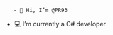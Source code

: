        - 👋 Hi, I’m @PR93
- :computer: I’m currently a C# developer       
  
  
    
    
       
     
            
    
      
         
          
   
     
  
